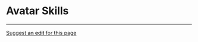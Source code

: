 # Avatar Skills

- - - -
[Suggest an edit for this page](https://github.com/everlifeai/everlifeai.github.io/edit/master/docs/developer-resources/concepts/avatar-skills.md)
